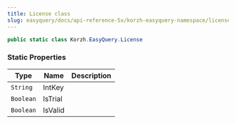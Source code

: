 ```yaml
---
title: License class
slug: easyquery/docs/api-reference-5x/korzh-easyquery-namespace/license-class
---
```



```csharp
public static class Korzh.EasyQuery.License

```

### Static Properties

| Type | Name | Description | 
| --- | --- | --- | 
| `String` | IntKey |  | 
| `Boolean` | IsTrial |  | 
| `Boolean` | IsValid |  |